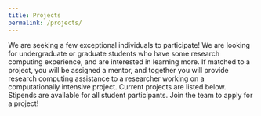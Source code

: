 ```yaml
---
title: Projects
permalink: /projects/
---
```


We are seeking a few exceptional individuals to participate! We are looking for undergraduate or graduate students who have some research computing experience, and are interested in learning more. If matched to a project, you will be assigned a mentor, and together you will provide research computing assistance to a researcher working on a computationally intensive project. Current projects are listed below. Stipends are available for all student participants. Join the team to apply for a project!
